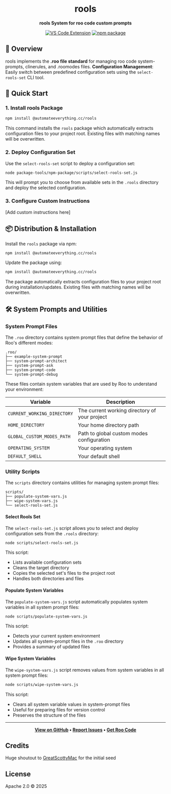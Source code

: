 <div align="center">

# rools

**rools System for roo code custom prompts**

[![VS Code Extension](https://img.shields.io/badge/VS%20Code-Extension-blue.svg)](https://github.com/RooVetGit/Roo-Code)
[![npm package](https://img.shields.io/badge/npm-rools-brightgreen)](https://www.npmjs.com/package/@automateeverything.cc/rools)

</div>

## 🎯 Overview

rools implements the **.roo file standard** for managing roo code system-prompts, clinerules, and .roomodes files. **Configuration Management**: Easily switch between predefined configuration sets using the `select-rools-set` CLI tool.
## 🚀 Quick Start

### 1. Install rools Package
```bash
npm install @automateeverything.cc/rools
```
This command installs the `rools` package which automatically extracts configuration files to your project root. Existing files with matching names will be overwritten.

### 2. Deploy Configuration Set
Use the `select-rools-set` script to deploy a configuration set:
```bash
node package-tools/npm-package/scripts/select-rools-set.js
```
This will prompt you to choose from available sets in the `.rools` directory and deploy the selected configuration.

### 3. Configure Custom Instructions
[Add custom instructions here]

## 📦 Distribution & Installation
Install the `rools` package via npm:
```bash
npm install @automateeverything.cc/rools
```

Update the package using:
```bash
npm install @automateeverything.cc/rools
```

The package automatically extracts configuration files to your project root during installation/updates. Existing files with matching names will be overwritten.

## 🛠️ System Prompts and Utilities

### System Prompt Files
The `.roo` directory contains system prompt files that define the behavior of Roo's different modes:
```
.roo/
├── example-system-prompt
├── system-prompt-architect
├── system-prompt-ask
├── system-prompt-code
└── system-prompt-debug
```

These files contain system variables that are used by Roo to understand your environment:

| Variable | Description |
|----------|-------------|
| `CURRENT_WORKING_DIRECTORY` | The current working directory of your project |
| `HOME_DIRECTORY` | Your home directory path |
| `GLOBAL_CUSTOM_MODES_PATH` | Path to global custom modes configuration |
| `OPERATING_SYSTEM` | Your operating system |
| `DEFAULT_SHELL` | Your default shell |

### Utility Scripts

The `scripts` directory contains utilities for managing system prompt files:
```
scripts/
├── populate-system-vars.js
├── wipe-system-vars.js
└── select-rools-set.js
```

#### Select Rools Set
The `select-rools-set.js` script allows you to select and deploy configuration sets from the `.rools` directory:
```bash
node scripts/select-rools-set.js
```

This script:
- Lists available configuration sets
- Cleans the target directory
- Copies the selected set's files to the project root
- Handles both directories and files

#### Populate System Variables
The `populate-system-vars.js` script automatically populates system variables in all system prompt files:
```bash
node scripts/populate-system-vars.js
```

This script:
- Detects your current system environment
- Updates all system-prompt files in the `.roo` directory
- Provides a summary of updated files

#### Wipe System Variables
The `wipe-system-vars.js` script removes values from system variables in all system prompt files:
```bash
node scripts/wipe-system-vars.js
```

This script:
- Clears all system variable values in system-prompt files
- Useful for preparing files for version control
- Preserves the structure of the files

---
<div align="center">

**[View on GitHub](https://github.com/GreatScottyMac/roo-code-memory-bank) • [Report Issues](https://github.com/GreatScottyMac/roo-code-memory-bank/issues) • [Get Roo Code](https://github.com/RooVetGit/Roo-Code)**

</div>

## Credits 
Huge shoutout to [GreatScottyMac](LICENSE) for the initial seed
## License

Apache 2.0 © 2025
